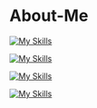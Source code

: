 # About-Me



[![My Skills](https://skillicons.dev/icons?i=py,sklearn,pytorch,tensorflow,ai)](https://skillicons.dev)

[![My Skills](https://skillicons.dev/icons?i=r,postgres,mysql,mongodb,sqllite)](https://skillicons.dev)

[![My Skills](https://skillicons.dev/icons?i=js,flask,html,css,express,react,nodejs,django)](https://skillicons.dev)

[![My Skills](https://skillicons.dev/icons?i=pycharm,github,figma,heroku,gcp)](https://skillicons.dev)
